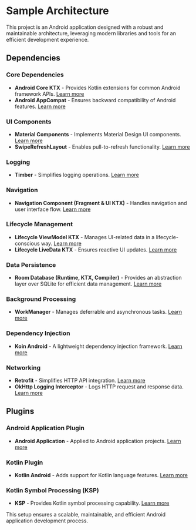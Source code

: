 # Sample Architecture

This project is an Android application designed with a robust and maintainable architecture, leveraging modern libraries and tools for an efficient development experience.

## Dependencies

### Core Dependencies

- **Android Core KTX** - Provides Kotlin extensions for common Android framework APIs. [Learn more](https://developer.android.com/kotlin/ktx)
- **Android AppCompat** - Ensures backward compatibility of Android features. [Learn more](https://developer.android.com/jetpack/androidx/releases/appcompat)

### UI Components

- **Material Components** - Implements Material Design UI components. [Learn more](https://material.io/develop/android)
- **SwipeRefreshLayout** - Enables pull-to-refresh functionality. [Learn more](https://developer.android.com/jetpack/androidx/releases/swiperefreshlayout)

### Logging

- **Timber** - Simplifies logging operations. [Learn more](https://github.com/JakeWharton/timber)

### Navigation

- **Navigation Component (Fragment & UI KTX)** - Handles navigation and user interface flow. [Learn more](https://developer.android.com/guide/navigation)

### Lifecycle Management

- **Lifecycle ViewModel KTX** - Manages UI-related data in a lifecycle-conscious way. [Learn more](https://developer.android.com/topic/libraries/architecture/viewmodel)
- **Lifecycle LiveData KTX** - Ensures reactive UI updates. [Learn more](https://developer.android.com/topic/libraries/architecture/livedata)

### Data Persistence

- **Room Database (Runtime, KTX, Compiler)** - Provides an abstraction layer over SQLite for efficient data management. [Learn more](https://developer.android.com/training/data-storage/room)

### Background Processing

- **WorkManager** - Manages deferrable and asynchronous tasks. [Learn more](https://developer.android.com/topic/libraries/architecture/workmanager)

### Dependency Injection

- **Koin Android** - A lightweight dependency injection framework. [Learn more](https://insert-koin.io/docs/reference/koin-android/viewmodel/)

### Networking

- **Retrofit** - Simplifies HTTP API integration. [Learn more](https://square.github.io/retrofit/)
- **OkHttp Logging Interceptor** - Logs HTTP request and response data. [Learn more](https://square.github.io/okhttp/features/interceptors/)

## Plugins

### Android Application Plugin

- **Android Application** - Applied to Android application projects. [Learn more](https://developer.android.com/studio/build)

### Kotlin Plugin

- **Kotlin Android** - Adds support for Kotlin language features. [Learn more](https://kotlinlang.org/docs/android-overview.html)

### Kotlin Symbol Processing (KSP)

- **KSP** - Provides Kotlin symbol processing capability. [Learn more](https://github.com/google/ksp)

This setup ensures a scalable, maintainable, and efficient Android application development process.
